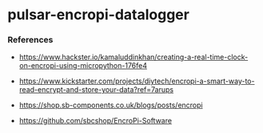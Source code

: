 # pulsar-encropi-datalogger


### References


* https://www.hackster.io/kamaluddinkhan/creating-a-real-time-clock-on-encropi-using-micropython-176fe4

* https://www.kickstarter.com/projects/diytech/encropi-a-smart-way-to-read-encrypt-and-store-your-data?ref=7arups

* https://shop.sb-components.co.uk/blogs/posts/encropi

* https://github.com/sbcshop/EncroPi-Software

